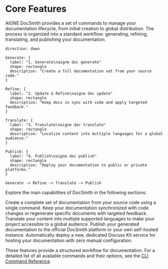 # Core Features

AIGNE DocSmith provides a set of commands to manage your documentation lifecycle, from initial creation to global distribution. The process is organized into a standard workflow: generating, refining, translating, and publishing your documentation.

```d2
direction: down

Generate: {
  label: "1. Generate\naigne doc generate"
  shape: rectangle
  description: "Create a full documentation set from your source code."
}

Refine: {
  label: "2. Update & Refine\naigne doc update"
  shape: rectangle
  description: "Keep docs in sync with code and apply targeted feedback."
}

Translate: {
  label: "3. Translate\naigne doc translate"
  shape: rectangle
  description: "Localize content into multiple languages for a global audience."
}

Publish: {
  label: "4. Publish\naigne doc publish"
  shape: rectangle
  description: "Deploy your documentation to public or private platforms."
}

Generate -> Refine -> Translate -> Publish
```

Explore the main capabilities of DocSmith in the following sections:

<x-cards data-columns="2">
  <x-card data-title="Generate Documentation" data-icon="lucide:file-plus-2" data-href="/features/generate-documentation">
    Create a complete set of documentation from your source code using a single command.
  </x-card>
  <x-card data-title="Update and Refine" data-icon="lucide:edit" data-href="/features/update-and-refine">
    Keep your documentation synchronized with code changes or regenerate specific documents with targeted feedback.
  </x-card>
  <x-card data-title="Translate Documentation" data-icon="lucide:languages" data-href="/features/translate-documentation">
    Translate your content into multiple supported languages to make your project accessible to a global audience.
  </x-card>
  <x-card data-title="Publish Your Docs" data-icon="lucide:send" data-href="/features/publish-your-docs">
    Publish your generated documentation to the official DocSmith platform or your own self-hosted instance.
  </x-card>
  <x-card data-title="Deploy Discuss Kit Service" data-icon="lucide:rocket" data-href="/features/deploy-discuss-kit">
    Automatically deploy a new, dedicated Discuss Kit service for hosting your documentation with zero manual configuration.
  </x-card>
</x-cards>

These features provide a structured workflow for documentation. For a detailed list of all available commands and their options, see the [CLI Command Reference](./cli-reference.md).
